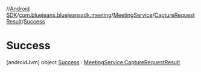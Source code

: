 //[Android SDK](../../../../../index.md)/[com.bluejeans.bluejeanssdk.meeting](../../../index.md)/[MeetingService](../../index.md)/[CaptureRequestResult](../index.md)/[Success](index.md)



# Success  
 [androidJvm] object [Success](index.md) : [MeetingService.CaptureRequestResult](../index.md)   

